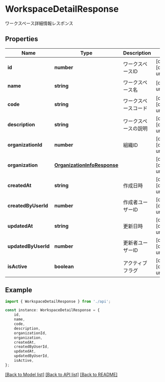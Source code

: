 # WorkspaceDetailResponse

ワークスペース詳細情報レスポンス

## Properties

Name | Type | Description | Notes
------------ | ------------- | ------------- | -------------
**id** | **number** | ワークスペースID | [optional] [default to undefined]
**name** | **string** | ワークスペース名 | [default to undefined]
**code** | **string** | ワークスペースコード | [optional] [default to undefined]
**description** | **string** | ワークスペースの説明 | [optional] [default to undefined]
**organizationId** | **number** | 組織ID | [optional] [default to undefined]
**organization** | [**OrganizationInfoResponse**](OrganizationInfoResponse.md) |  | [optional] [default to undefined]
**createdAt** | **string** | 作成日時 | [optional] [default to undefined]
**createdByUserId** | **number** | 作成者ユーザーID | [optional] [default to undefined]
**updatedAt** | **string** | 更新日時 | [optional] [default to undefined]
**updatedByUserId** | **number** | 更新者ユーザーID | [optional] [default to undefined]
**isActive** | **boolean** | アクティブフラグ | [optional] [default to undefined]

## Example

```typescript
import { WorkspaceDetailResponse } from './api';

const instance: WorkspaceDetailResponse = {
    id,
    name,
    code,
    description,
    organizationId,
    organization,
    createdAt,
    createdByUserId,
    updatedAt,
    updatedByUserId,
    isActive,
};
```

[[Back to Model list]](../README.md#documentation-for-models) [[Back to API list]](../README.md#documentation-for-api-endpoints) [[Back to README]](../README.md)
